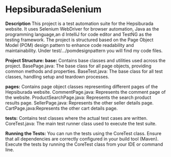 # HepsiburadaSelenium

**Description**
This project is a test automation suite for the Hepsiburada website. It uses Selenium WebDriver for browser automation, Java as the programming language,an d IntelliJ for code editor and TestNG as the testing framework. The project is structured based on the Page Object Model (POM) design pattern to enhance code readability and maintainability.
Under test/.../pomdesignpattern you will find my code files.



**Project Structure:**
**base:** Contains base classes and utilities used across the project.
BasePage.java: The base class for all page objects, providing common methods and properties.
BaseTest.java: The base class for all test classes, handling setup and teardown processes.

**pages:** Contains page object classes representing different pages of the Hepsiburada website.
CommentPage.java: Represents the comment page of the website.
ProductSearchPage.java: Represents the search product results page.
SellerPage.java: Represents the other seller details page.
CartPage.java:Represents the other cart details page.

**tests:** Contains test classes where the actual test cases are written.
CoreTest.java: The main test runner class used to execute the test suite.


**Running the Tests:**
You can run the tests using the CoreTest class. Ensure that all dependencies are correctly configured in your build tool (Maven). Execute the tests by running the CoreTest class from your IDE or command line.
